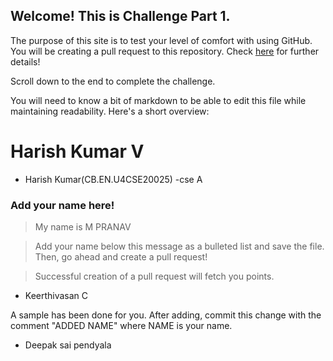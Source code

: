 ## Welcome! This is Challenge Part 1. 


The purpose of this site is to test your level of comfort with using GitHub. You will be creating a pull request to this repository. Check [here](https://github.com/cyberwizard1001/workshop-practise/tree/main/GitHub/CONTEST.md) for further details!

Scroll down to the end to complete the challenge.

You will need to know a bit of markdown to be able to edit this file while maintaining readability. Here's a short overview: 


# Harish Kumar V

- Harish Kumar(CB.EN.U4CSE20025)
-cse A




### Add your name here!
> My name is M PRANAV

> Add your name below this message as a bulleted list and save the file. Then, go ahead and create a pull request!


> Successful creation of a pull request will fetch you points.

- Keerthivasan C
 
A sample has been done for you. After adding, commit this change with the comment "ADDED NAME" where NAME is your name. 

- Deepak sai pendyala


